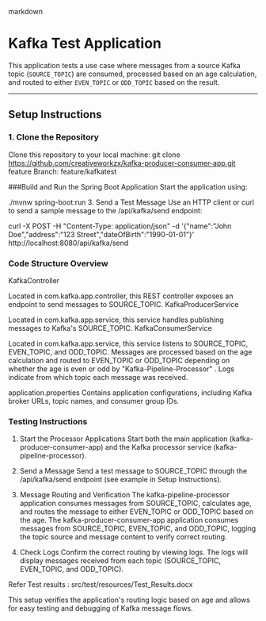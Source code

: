 markdown

# Kafka Test Application

This application tests a use case where messages from a source Kafka topic (`SOURCE_TOPIC`) are consumed, processed based on an age calculation, and routed to either `EVEN_TOPIC` or `ODD_TOPIC` based on the result.

---

## Setup Instructions

### 1. Clone the Repository
Clone this repository to your local machine:
git clone https://github.com/creativeworkzx/kafka-producer-consumer-app.git
feature Branch: feature/kafkatest

###Build and Run the Spring Boot Application
Start the application using:

./mvnw spring-boot:run
3. Send a Test Message
Use an HTTP client or curl to send a sample message to the /api/kafka/send endpoint:


curl -X POST -H "Content-Type: application/json" -d '{"name":"John Doe","address":"123 Street","dateOfBirth":"1990-01-01"}' http://localhost:8080/api/kafka/send
### Code Structure Overview
KafkaController

Located in com.kafka.app.controller, this REST controller exposes an endpoint to send messages to SOURCE_TOPIC.
KafkaProducerService

Located in com.kafka.app.service, this service handles publishing messages to Kafka's SOURCE_TOPIC.
KafkaConsumerService

Located in com.kafka.app.service, this service listens to SOURCE_TOPIC, EVEN_TOPIC, and ODD_TOPIC. Messages are processed based on the age calculation and routed to EVEN_TOPIC or ODD_TOPIC depending on whether the age is even or odd by "Kafka-Pipeline-Processor" . Logs indicate from which topic each message was received.

application.properties
Contains application configurations, including Kafka broker URLs, topic names, and consumer group IDs.

### Testing Instructions
1. Start the Processor Applications
Start both the main application (kafka-producer-consumer-app) and the Kafka processor service (kafka-pipeline-processor).

2. Send a Message
Send a test message to SOURCE_TOPIC through the /api/kafka/send endpoint (see example in Setup Instructions).

3. Message Routing and Verification
The kafka-pipeline-processor application consumes messages from SOURCE_TOPIC, calculates age, and routes the message to either EVEN_TOPIC or ODD_TOPIC based on the age.
The kafka-producer-consumer-app application consumes messages from SOURCE_TOPIC, EVEN_TOPIC, and ODD_TOPIC, logging the topic source and message content to verify correct routing.
4. Check Logs
Confirm the correct routing by viewing logs. The logs will display messages received from each topic (SOURCE_TOPIC, EVEN_TOPIC, and ODD_TOPIC).

Refer Test results : src/test/resources/Test_Results.docx

This setup verifies the application's routing logic based on age and allows for easy testing and debugging of Kafka message flows.
